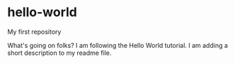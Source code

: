 # hello-world
My first repository

What's going on folks? 
I am following the Hello World tutorial. I am adding a short description to my readme file. 

